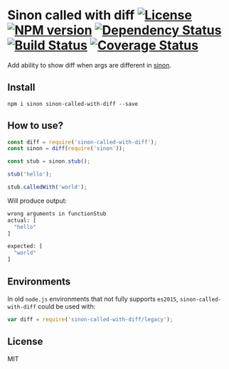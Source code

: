 # Sinon called with diff [![License][LicenseIMGURL]][LicenseURL] [![NPM version][NPMIMGURL]][NPMURL] [![Dependency Status][DependencyStatusIMGURL]][DependencyStatusURL] [![Build Status][BuildStatusIMGURL]][BuildStatusURL] [![Coverage Status][CoverageIMGURL]][CoverageURL]

Add ability to show diff when args are different in [sinon](https://sinonjs.org "sinon").

## Install

```
npm i sinon sinon-called-with-diff --save
```

## How to use?

```js
const diff = require('sinon-called-with-diff');
const sinon = diff(require('sinon'));

const stub = sinon.stub();

stub('hello');

stub.calledWith('world');
```

Will produce output:

```sh
wrong arguments in functionStub
actual: [
  "hello"
]

expected: [
  "world"
]
```

## Environments

In old `node.js` environments that not fully supports `es2015`, `sinon-called-with-diff` could be used with:

```js
var diff = require('sinon-called-with-diff/legacy');
```

## License

MIT

[NPMIMGURL]:                https://img.shields.io/npm/v/sinon-called-with-diff.svg?style=flat
[BuildStatusIMGURL]:        https://img.shields.io/travis/coderaiser/sinon-called-with-diff/master.svg?style=flat
[DependencyStatusIMGURL]:   https://img.shields.io/gemnasium/coderaiser/sinon-called-with-diff.svg?style=flat
[LicenseIMGURL]:            https://img.shields.io/badge/license-MIT-317BF9.svg?style=flat
[NPMURL]:                   https://npmjs.org/package/sinon-called-with-diff "npm"
[BuildStatusURL]:           https://travis-ci.org/coderaiser/sinon-called-with-diff  "Build Status"
[DependencyStatusURL]:      https://gemnasium.com/coderaiser/sinon-called-with-diff "Dependency Status"
[LicenseURL]:               https://tldrlegal.com/license/mit-license "MIT License"

[CoverageURL]:              https://coveralls.io/github/coderaiser/sinon-called-with-diff?branch=master
[CoverageIMGURL]:           https://coveralls.io/repos/coderaiser/sinon-called-with-diff/badge.svg?branch=master&service=github

